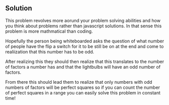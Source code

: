 ## Solution

This problem revolves more aorund your problem solving abilities and how you think about problems rather than javascript solutions. In that sense this problem is more mathmatical than coding.

Hopefully the person being whiteboarded asks the question of what number of people have the flip a switch for it to be still be on at the end and come to realiization that this number has to be odd. 

After realizing this they should then realize that this translates to the number of factors a number has and that the lightbulbs will have an odd number of factors.

From there this should lead them to realize that only numbers with odd numbers of factors will be perfect squares so if you can count the number of perfect squares in a range you can easily solve this problem in constant time!